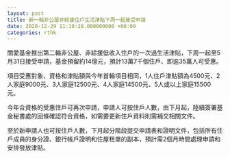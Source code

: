 ```yaml
---
layout: post
title: 新一輪非公屋非綜援住戶生活津貼下周一起接受申請
date: 2020-12-29 11:10:28.000000000 +08:00
categories: rthk
---
```


關愛基金推出第二輪非公屋、非綜援低收入住戶的一次過生活津貼，下周一起至5月31日接受申請，基金預留約14億元，預計13萬7千個住戶、即逾35萬人可受惠。

項目受惠對象、資格和津貼額與今年首輪項目相同，1人住戶津貼額為4500元、2人家庭9000元、3人家庭12500元、4人家庭14500元、5人或以上家庭15500元。

今年合資格的受惠住戶可再次申請，申請人可按住戶人數，由下月起，陸續簽署基金秘書處的回條確認符合資格，如需要更新住戶資料則需補交相關文件。

至於新申請人也可按住戶人數，下月起分階段提交申請表和證明文件，包括所有住戶成員的身分證、銀行帳戶證明和住屋租單的副本，預計需2個月時間處理申請和安排發放津貼。
